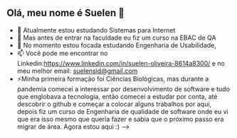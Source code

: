 ## Olá, meu nome é Suelen 👋


- 🔭 Atualmente estou estudando Sistemas para Internet
- 🌱 Mas antes de entrar na faculdade eu fiz um curso na EBAC de QA
- 💬 No momento estou focada estudando Engenharia de Usabilidade,
- 📫 Você pode me encontrar no Linkedin:https://www.linkedin.com/in/suelen-oliveira-8614a8300/
  e no meu melhor email: suelensid@gmail.com
- ⚡Minha primeira formação foi Ciências Biológicas, mas durante a pandemia comecei a interessar por desenvolvimento de software e tudo que englobava a tecnologia, então comecei a estudar por conta, até descobrir o github e começar a colocar alguns trabalhos por aqui, depois fiz um curso de Engenharia de qualidade de software onde eu vi que era isso mesmo que queria fazer e sabia que o próximo passo era migrar de área. Agora estou aqui :)
-->
